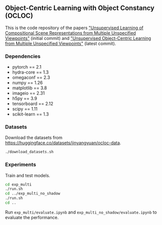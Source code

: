 ## Object-Centric Learning with Object Constancy (OCLOC)

This is the code repository of the papers ["Unsupervised Learning of Compositional Scene Representations from Multiple Unspecified Viewpoints"](https://doi.org/10.1609/aaai.v36i8.20880) (initial commit) and ["Unsupervised Object-Centric Learning from Multiple Unspecified Viewpoints"](https://doi.org/10.1109/TPAMI.2023.3349174) (latest commit).

### Dependencies

- pytorch == 2.1
- hydra-core == 1.3
- omegaconf == 2.3
- numpy == 1.26
- matplotlib == 3.8
- imageio == 2.31
- h5py == 3.9
- tensorboard == 2.12
- scipy == 1.11
- scikit-learn == 1.3

### Datasets

Download the datasets from https://huggingface.co/datasets/jinyangyuan/ocloc-data.

```bash
./download_datasets.sh
```

### Experiments

Train and test models.

```bash
cd exp_multi
./run.sh
cd ../exp_multi_no_shadow
./run.sh
cd ..
```

Run `exp_multi/evaluate.ipynb` and `exp_multi_no_shadow/evaluate.ipynb` to evaluate the performance.
